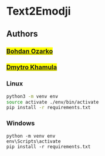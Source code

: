 # Text2Emodji

## Authors
### <mark>[Bohdan Ozarko](https://github.com/Compi-Craft)</mark> <br>
### <mark>[Dmytro Khamula](https://github.com/hamuladm)</mark> <br>

### Linux
```bash
python3 -m venv env
source activate ./env/bin/activate
pip install -r requirements.txt
```

### Windows
```shell
python -m venv env
env\Scripts\activate
pip install -r requirements.txt
```